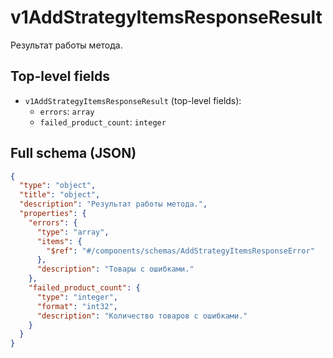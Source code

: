 # v1AddStrategyItemsResponseResult

Результат работы метода.

## Top-level fields
- `v1AddStrategyItemsResponseResult` (top-level fields):
  - `errors`: `array`
  - `failed_product_count`: `integer`

## Full schema (JSON)
```json
{
  "type": "object",
  "title": "object",
  "description": "Результат работы метода.",
  "properties": {
    "errors": {
      "type": "array",
      "items": {
        "$ref": "#/components/schemas/AddStrategyItemsResponseError"
      },
      "description": "Товары с ошибками."
    },
    "failed_product_count": {
      "type": "integer",
      "format": "int32",
      "description": "Количество товаров с ошибками."
    }
  }
}
```

